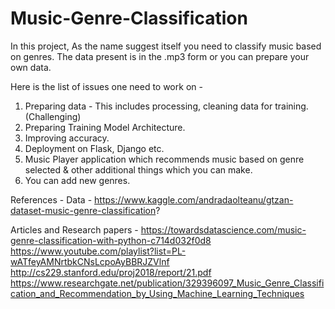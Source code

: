 # Music-Genre-Classification

In this project, As the name suggest itself you need to classify music based on genres.
The data present is in the .mp3 form or you can prepare your own data. 

Here is the list of issues one need to work on - 
1. Preparing data - This includes processing, cleaning data for training. (Challenging)
2. Preparing Training Model Architecture.
3. Improving accuracy. 
4. Deployment on Flask, Django etc.
5. Music Player application which recommends music based on genre selected & other additional things which you can make.
6. You can add new genres.
 

References - 
Data - https://www.kaggle.com/andradaolteanu/gtzan-dataset-music-genre-classification?

Articles and Research papers - 
  https://towardsdatascience.com/music-genre-classification-with-python-c714d032f0d8
  https://www.youtube.com/playlist?list=PL-wATfeyAMNrtbkCNsLcpoAyBBRJZVlnf
  http://cs229.stanford.edu/proj2018/report/21.pdf
  https://www.researchgate.net/publication/329396097_Music_Genre_Classification_and_Recommendation_by_Using_Machine_Learning_Techniques
